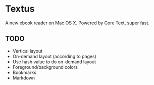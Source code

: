 Textus
======

A new ebook reader on Mac OS X. Powered by Core Text, super fast.

TODO
----

* Vertical layout
* On-demand layout (according to pages)
* Use hash value to do on-demand layout
* Foreground/background colors
* Bookmarks
* Markdown
